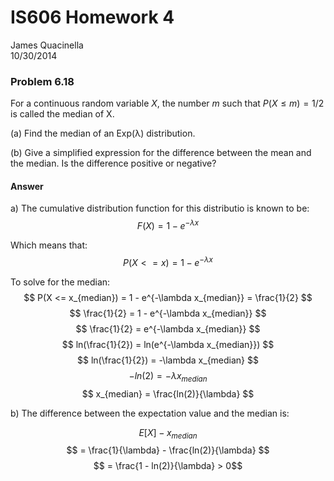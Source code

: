 # IS606 Homework 4
James Quacinella  
10/30/2014  

### Problem 6.18

For a continuous random variable $X$, the number $m$ such that $P (X ≤ m) = 1/2$ is called the median of X.

(a) Find the median of an Exp(λ) distribution.

(b) Give a simplified expression for the difference between the mean and the median. Is the difference positive or negative?
 
#### Answer

a) The cumulative distribution function for this distributio is known to be: $$ F(X) = 1 - e^{-\lambda x} $$

Which means that: $$ P(X <= x) = 1 - e^{-\lambda x} $$

To solve for the median: $$ P(X <= x_{median}) = 1 - e^{-\lambda x_{median}} = \frac{1}{2} $$
$$ \frac{1}{2} = 1 - e^{-\lambda x_{median}} $$
$$ \frac{1}{2} = e^{-\lambda x_{median}} $$
$$ ln(\frac{1}{2}) = ln(e^{-\lambda x_{median}}) $$
$$ ln(\frac{1}{2}) = -\lambda x_{median} $$
$$ -ln(2) = -\lambda x_{median} $$
$$ x_{median} = \frac{ln(2)}{\lambda} $$

b) The difference between the expectation value and the median is:

$$ E[X] - x_{median} $$
$$ = \frac{1}{\lambda} - \frac{ln(2)}{\lambda} $$
$$ = \frac{1 - ln(2)}{\lambda} > 0$$
